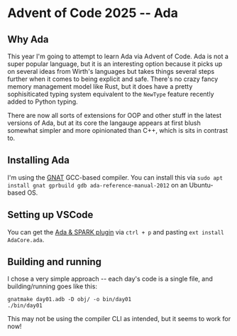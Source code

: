 # Advent of Code 2025 -- Ada


## Why Ada

This year I'm going to attempt to learn Ada via Advent of Code. Ada is not a super popular language, but it is an interesting option because it picks up on several ideas from Wirth's languages but takes things several steps further when it comes to being explicit and safe. There's no crazy fancy memory management model like Rust, but it does have a pretty sophisiticated typing system equivalent to the `NewType` feature recently added to Python typing.

There are now all sorts of extensions for OOP and other stuff in the latest versions of Ada, but at its core the langauge appears at first blush somewhat simpler and more opinionated than C++, which is sits in contrast to.


## Installing Ada

I'm using the [GNAT](https://gcc.gnu.org/wiki/GNAT) GCC-based compiler. You can install this via `sudo apt install gnat gprbuild gdb ada-reference-manual-2012` on an Ubuntu-based OS.

## Setting up VSCode

You can get the [Ada & SPARK plugin](https://marketplace.visualstudio.com/items?itemName=AdaCore.ada) via `ctrl + p` and pasting `ext install AdaCore.ada`.

## Building and running

I chose a very simple approach -- each day's code is a single file, and building/running goes like this:

```shell
gnatmake day01.adb -D obj/ -o bin/day01
./bin/day01
```

This may not be using the compiler CLI as intended, but it seems to work for now!
